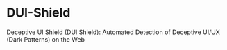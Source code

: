 # DUI-Shield
Deceptive UI Shield (DUI Shield): Automated Detection of Deceptive UI/UX (Dark Patterns) on the Web
